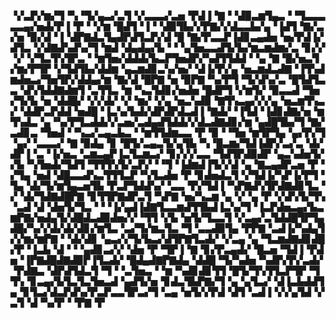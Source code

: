 ▝▞▃▛▞▆▞▜▝▚▝▜▞▄▃▞▃▜▝▞▃▃▃▞▃▅▝▛▟▐▝▇▝▝▟▉▃▆▜▄▃▝▝▜▃▃▃▃▃▄▞▅▟▞▛▐▝▛▝▝▞▆▝█▟▜▝▐▝▝▟▉▜▙▞▞▛▇▞▞▟▃▃▙▞▄▝▐▟▜▝▇▞▃▞▅▝▉▞▟▝▐▝▟▛▇▟▃▜▄▟▛▟▜▃▛▞▟▝█▝▇▞▛▃▃▛▐▟▊▃▄▟▅▝▅▞▛▟▐▞▟▜▃▝▞▟▇▟▚▟▚▞▜▝▆▟▝▟▄▟▄▞▙▝▝▝▄▜▅▃▃▟▜▞▙▞▆▃▆▟▆▞▃▝▊▞▞▝▞▝▞▜▃▜▚▜▛▃▝▝▆▜▅▞▟▟▟▞▙▃▛▜▅▟▛▞▚▟▜▜▟▟▝▝▄▝▇▝█▞▅▃▜▞▆▞▛▜▛▝▞▜▟▜▙▞▟▟▆▝▄▃▆▟▊▃▚▞▅▞▝▟▐▞▛▞▄▝▅▃▆▟▃▟▇▝▐▜▚▟▆▟▅▃▞▜▅▜▛▞▟▟▄▞▆▝▇▞▟▝█▛▇▝▅▝▉▛▇▝▚▞▛▜▝▜▞▟▚▞▃▝█▜▟▜▃▃▝▟▚▜▟▟▇▟▆▜▝▃▜▜▃▝▆▝▚▃▜▟▊▞▅▟▅▝█▟▛▜▝▞▆▜▞▝▉▃▃▟▝▜▅▞▜▞▙▝▅▝▟▟█▞▝▞▞▟▞▝▞▝▆▞▝▞▄▝▅▃▚▟▉▝▇▜▚▃▄▞▞▞▄▝▅▃▆▜▚▃▞▝▟▟▛▃▛▟▟▝▅▟█▝▐▃▚▞▙▟▞▟▛▟▛▟▃▟▐▝▇▟▞▝▐▜▟▝▐▟▊▟▇▞▅▝▆▜▚▟▃▝▄▝▚▞▛▜▃▟▟▞▞▃▅▞▃▟▄▟▜▟▟▞▞▟▃▟▇▟▊▞▆▝▄▟█▜▙▞▜▝▇▞▃▟▊▃▝▜▅▟▝▝▚▃▞▃▄▃▙▃▝▝▆▜▜▟▆▃▃▝▛▝▉▝▝▜▅▝▆▜▛▜▄▝▄▞▛▞▜▝▄▞▝▃▃▃▞▝▇▝▉▟▄▝▊▝█▜▞▃▄▃▜▞▄▜▙▝▚▝█▃▆▞▜▟▐▟▛▞▃▞▃▝▟▞▟▛▐▝▃▝▐▞▅▃▝▃▆▃▄▛▐▃▜▃▆▃▞▝▊▞▞▞▃▃▝▜▟▜▛▟▉▟▛▝▄▃▚▟▅▜▞▞▙▝▚▜▅▟▞▜▟▜▝▜▜▜▚▜▞▃▛▞▝▝▜▝▐▟▆▟▐▜▞▞▟▝▄▝▇▃▄▟▛▃▅▝▛▝▞▜▄▝▅▟▝▟█▃▃▟▚▃▜▜▜▃▛▝▚▜▃▟▅▝▛▝▊▟▅▟▃▜▝▞▜▟▐▞▚▛▐▞▛▜▝▜▄▝▟▞▜▞▆▜▄▃▅▜▙▝▛▃▛▜▟▟▚▞▝▃▃▝▛▞▜▟▐▝▚▛▇▟▚▜▛▟▇▟▊▜▃▝▞▝▟▞▜▟▇▟█▛▇▝▊▜▜▛▇▟▛▃▜▝▚▛▇▝▅▞▚▃▆▝▄▝▞▝▄▝▛▝▞▟▚▜▞▜▚▝▃▟▝▟▝▟▅▜▞▜▃▝▝▝▐▞▄▟▐▟▇▜▃▃▆▟▜▜▙▟▐▃▚▞▜▝▐▃▛▟▅▃▄▞▙▃▆▛▇▞▅▟▄▜▞▟█▟▃▟▉▟▅▞▞▝▜▜▝▞▙▝▅▜▞▜▃▃▜▝▞▃▄▞▃▜▟▟█▜▛▜▄▟█▞▚▞▞▟▞▟▞▟▊▞▆▜▃▝▃▞▜▞▆▃▜▃▝▜▝▃▃▟▉▜▄▝▛▛▇▝▃▟▐▞▚▟▄▜▞▞▆▞▆▛▇▝▝▟▞▟▊▝▄▃▞▞▜▞▙▃▞▟▜▛▇▜▃▟▞▝▞▃▄▝▄▝▜▃▆▟▇▟▊▟█▞▛▝▐▃▙▝▟▝▝▝▄▟▊▃▞▞▝▟▅▝▛▝▜▛▐▝▇▝▊▞▛▃▄▟▞▝█▃▅▝▜▟▐▝▛▟▅▝▐▛▇▟█▟▇▟▉▛▐▜▃▟▞▝█▟▄▟▇▛▇▟▄▝▟▟█▝▜▞▚▟▅▝▚▟▛▞▛▞▃▟▞▝▛▟▇▃▝▟▛▟▜▟▃▜▝▜▝▝▃▜▅▃▝▝▆▝▚▟▊▟▊▜▜▝█▜▞▜▚▜▜▃▛▜▛▝▜▜▚▝▊▃▄▞▙▜▃▜▃▜▅▃▟▝▄▟▜▞▅▝▊▟▃▜▙▛▇▞▜▝▄▝▄▜▃▞▝▟▐▃▙▟▟▜▄▝▊▜▃▞▟▃▛▟▚▞▛▃▛▃▃▜▛▃▞▜▝▃▄▝▅▜▞▞▛▟▝▟▜▝▃▟▐▝▞▞▄▜▟▝▞▃▜▝▟▝▚▞▛▝▝▛▇▝▛
